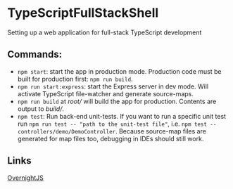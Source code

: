 # TypeScriptFullStackShell
Setting up a web application for full-stack TypeScript development

## Commands:
- `npm start`: start the app in production mode. Production code must be built for production first: `npm run build`.
- `npm run start:express`: start the Express server in dev mode. Will activate TypeScript file-watcher 
and generate  source-maps.
- `npm run build` at _root/_ will build the app for production. Contents are output to _build/_.
- `npm test`: Run back-end unit-tests. If you want to run a specific unit test run `npm run test -- "path to the unit-test file"`, 
i.e. `npm test -- controllers/demo/DemoController`. 
Because source-map files are generated for map files too, debugging in IDEs should still work.

## Links
<a href='https://github.com/seanpmaxwell/overnight'>OvernightJS</a>

